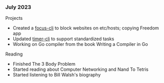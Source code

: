 
### July 2023

Projects
- Created a [focus-cli](https://github.com/acrucetta/focus-cli) to block websites on etc/hosts; copying Freedom app
- Updated [timer-cli](https://github.com/acrucetta/time-tracker) to support standardized tasks
- Working on Go compiler from the book Writing a Compiler in Go

Reading
- Finished The 3 Body Problem
- Started reading about Computer Networking and Nand To Tetris
- Started listening to Bill Walsh's biography